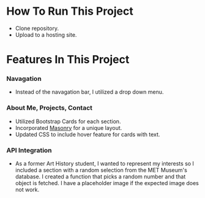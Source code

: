 # How To Run This Project
* Clone repository.
* Upload to a hosting site.

# Features In This Project

### Navagation
* Instead of the navagation bar, I utilized a drop down menu. 

### About Me, Projects, Contact
* Utilized Bootstrap Cards for each section.
* Incorporated [Masonry](https://masonry.desandro.com/) for a unique layout.
* Updated CSS to include hover feature for cards with text.

### API Integration
* As a former Art History student, I wanted to represent my interests so I included a section with a random selection from the MET Museum's database. I created a function that picks a random number and that object is fetched. I have a placeholder image if the expected image does not work. 

